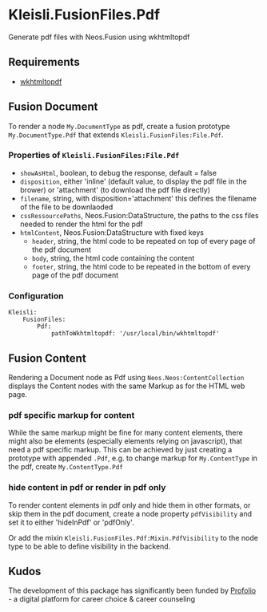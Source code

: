 # Kleisli.FusionFiles.Pdf
Generate pdf files with Neos.Fusion using wkhtmltopdf

## Requirements
* [wkhtmltopdf](https://github.com/wkhtmltopdf/wkhtmltopdf)

## Fusion Document
To render a node `My.DocumentType` as pdf, create a fusion prototype `My.DocumentType.Pdf` that
extends `Kleisli.FusionFiles:File.Pdf`.

### Properties of `Kleisli.FusionFiles:File.Pdf`
* `showAsHtml`, boolean, to debug the response, default = false
* `disposition`, either 'inline' (default value, to display the pdf file in the brower) or 'attachment' (to download the pdf file directly)
* `filename`, string, with disposition='attachment' this defines the filename of the file to be downlaoded
* `cssRessourcePaths`, Neos.Fusion:DataStructure, the paths to the css files needed to render the html for the pdf
* `htmlContent`, Neos.Fusion:DataStructure with fixed keys
    * `header`, string, the html code to be repeated on top of every page of the pdf document
    * `body`, string, the html code containing the content
    * `footer`, string, the html code to be repeated in the bottom of every page of the pdf document

### Configuration
```
Kleisli:
    FusionFiles:
        Pdf:
            pathToWkhtmltopdf: '/usr/local/bin/wkhtmltopdf'
```

## Fusion Content
Rendering a Document node as Pdf using `Neos.Neos:ContentCollection` displays the Content nodes
with the same Markup as for the HTML web page.

### pdf specific markup for content
While the same markup might be fine for many content elements, there might also be elements (especially
elements relying on javascript), that need a pdf specific markup. This can be achieved by just creating a
prototype with appended `.Pdf`, e.g. to change markup for `My.ContentType` in the pdf, create `My.ContentType.Pdf`

### hide content in pdf or render in pdf only
To render content elements in pdf only and hide them in other formats, or skip them in the pdf document, create a node
property `pdfVisibility` and set it to either 'hideInPdf' or 'pdfOnly'.

Or add the mixin `Kleisli.FusionFiles.Pdf:Mixin.PdfVisibility` to the node type to be able to define visibility
in the backend.

## Kudos
The development of this package has significantly been funded by [Profolio](https://www.profolio.ch/) - a digital platform for career choice & career counseling

